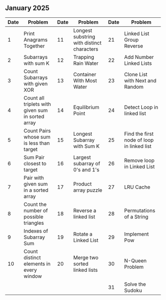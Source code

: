 ## January 2025

| Date | Problem                                           | Date | Problem                                    | Date | Problem                                    |
| ---- | ------------------------------------------------- | ---- | ------------------------------------------ | ---- | ------------------------------------------ |
| 1    | Print Anagrams Together                           | 11   | Longest substring with distinct characters | 21   | Linked List Group Reverse                  |
| 2    | Subarrays with sum K                              | 12   | Trapping Rain Water                        | 22   | Add Number Linked Lists                    |
| 3    | Count Subarrays with given XOR                    | 13   | Container With Most Water                  | 23   | Clone List with Next and Random            |
| 4    | Count all triplets with given sum in sorted array | 14   | Equilibrium Point                          | 24   | Detect Loop in linked list                 |
| 5    | Count Pairs whose sum is less than target         | 15   | Longest Subarray with Sum K                | 25   | Find the first node of loop in linked list |
| 6    | Sum Pair closest to target                        | 16   | Largest subarray of 0's and 1's            | 26   | Remove loop in Linked List                 |
| 7    | Pair with given sum in a sorted array             | 17   | Product array puzzle                       | 27   | LRU Cache                                  |
| 8    | Count the number of possible triangles            | 18   | Reverse a linked list                      | 28   | Permutations of a String                   |
| 9    | Indexes of Subarray Sum                           | 19   | Rotate a Linked List                       | 29   | Implement Pow                              |
| 10   | Count distinct elements in every window           | 20   | Merge two sorted linked lists              | 30   | N-Queen Problem                            |
|      |                                                   |      |                                            | 31   | Solve the Sudoku                           |
